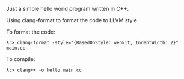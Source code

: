 Just a simple hello world program written in C++.

Using clang-format to format the code to LLVM style. 

To format the code:

```λ:> clang-format -style="{BasedOnStyle: webkit, IndentWidth: 2}" main.cc```

To compile:


```λ:> clang++ -o hello main.cc```
